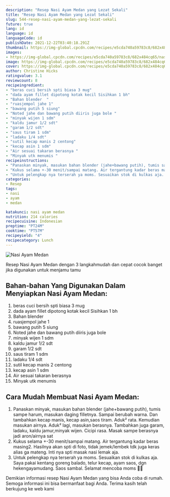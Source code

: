 ```yaml
---
description: "Resep Nasi Ayam Medan yang Lezat Sekali"
title: "Resep Nasi Ayam Medan yang Lezat Sekali"
slug: 544-resep-nasi-ayam-medan-yang-lezat-sekali
future: true
lang: id
language: id
languageCode: id
publishDate: 2021-12-22T03:40:18.291Z 
thumbnail: https://img-global.cpcdn.com/recipes/e5cda740a59783c8/682x484cq65/nasi-ayam-medan-foto-resep-utama.png
images:
- https://img-global.cpcdn.com/recipes/e5cda740a59783c8/682x484cq65/nasi-ayam-medan-foto-resep-utama.png
image: https://img-global.cpcdn.com/recipes/e5cda740a59783c8/682x484cq65/nasi-ayam-medan-foto-resep-utama.png
cover: https://img-global.cpcdn.com/recipes/e5cda740a59783c8/682x484cq65/nasi-ayam-medan-foto-resep-utama.png
author: Christine Hicks
ratingvalue: 3.1
reviewcount: 8
recipeingredient:
- "beras cuci bersih spti biasa 3 mug"
- "dada ayam fillet dipotong kotak kecil Sisihkan 1 bh"
- "Bahan blender  "
- "ruasjempol jahe 1"
- "bawang putih 5 siung"
- "Noted jahe dan bawang putih diiris juga bole "
- "minyak wijen 1 sdm"
- "kaldu jamur 1/2 sdt"
- "garam 1/2 sdt"
- "saus tiram 1 sdm"
- "ladaku 1/4 sdt"
- "sutil kecap manis 2 centong"
- "kecap asin 1 sdm"
- "Air sesuai takaran berasnya "
- "Minyak utk menumis "
recipeinstructions:
- "Panaskan minyak, masukan bahan blender (jahe+bawang putih), tumis sampe harum, masukan daging filletnya. Sampai berubah warna. Dan tambahkan kecap manis, kecap asin,saos tiram. Aduk² rata. Kemudian masukan airnya. Aduk² lagi, masukan berasnya. Tambahkan juga garam, ladaku, kaldu jamur,minyak wijen. Cicipi rasa. Masak sampe berasnya jadi aron/airnya sat"
- "Kukus selama +-30 menit/sampai matang. Air tergantung kadar beras masing2. Hasilnya akan spti di foto, tidak jemek/lembek tdk juga keras alias ga mateng. Inti nya spti masak nasi lemak aja."
- "Untuk pelengkap nya terserah ya moms. Sesuaikan stok di kulkas aja. Saya pakai kentang goreng balado, telur kecap, ayam saos, dgn hekengayamudang. Saos sambal. Selamat mencoba moms 🍱🍗"
categories:
- Resep
tags:
- nasi
- ayam
- medan

katakunci: nasi ayam medan 
nutrition: 214 calories
recipecuisine: Indonesian
preptime: "PT24M"
cooktime: "PT57M"
recipeyield: "4"
recipecategory: Lunch
---
```



![Nasi Ayam Medan](https://img-global.cpcdn.com/recipes/e5cda740a59783c8/682x484cq65/nasi-ayam-medan-foto-resep-utama.png)

Resep Nasi Ayam Medan    dengan 3 langkahmudah dan cepat cocok banget jika digunakan untuk menjamu tamu

<!--inarticleads1-->

## Bahan-bahan Yang Digunakan Dalam Menyiapkan Nasi Ayam Medan:

1. beras cuci bersih spti biasa 3 mug
1. dada ayam fillet dipotong kotak kecil Sisihkan 1 bh
1. Bahan blender  
1. ruasjempol jahe 1
1. bawang putih 5 siung
1. Noted jahe dan bawang putih diiris juga bole 
1. minyak wijen 1 sdm
1. kaldu jamur 1/2 sdt
1. garam 1/2 sdt
1. saus tiram 1 sdm
1. ladaku 1/4 sdt
1. sutil kecap manis 2 centong
1. kecap asin 1 sdm
1. Air sesuai takaran berasnya 
1. Minyak utk menumis 



<!--inarticleads2-->

## Cara Mudah Membuat Nasi Ayam Medan:

1. Panaskan minyak, masukan bahan blender (jahe+bawang putih), tumis sampe harum, masukan daging filletnya. Sampai berubah warna. Dan tambahkan kecap manis, kecap asin,saos tiram. Aduk² rata. Kemudian masukan airnya. Aduk² lagi, masukan berasnya. Tambahkan juga garam, ladaku, kaldu jamur,minyak wijen. Cicipi rasa. Masak sampe berasnya jadi aron/airnya sat
1. Kukus selama +-30 menit/sampai matang. Air tergantung kadar beras masing2. Hasilnya akan spti di foto, tidak jemek/lembek tdk juga keras alias ga mateng. Inti nya spti masak nasi lemak aja.
1. Untuk pelengkap nya terserah ya moms. Sesuaikan stok di kulkas aja. Saya pakai kentang goreng balado, telur kecap, ayam saos, dgn hekengayamudang. Saos sambal. Selamat mencoba moms 🍱🍗




Demikian informasi  resep Nasi Ayam Medan   yang bisa Anda coba di rumah. Semoga informasi ini bisa bermanfaat bagi Anda. Terima kasih telah berkujung ke web kami
